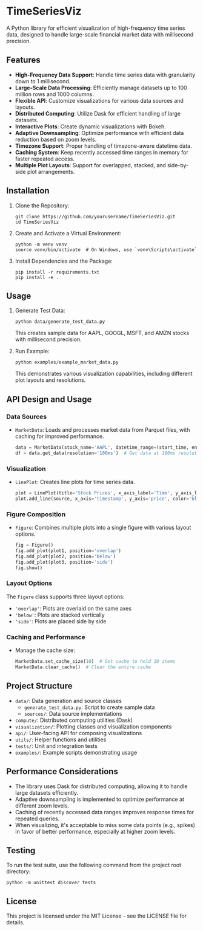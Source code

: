 # TimeSeriesViz

A Python library for efficient visualization of high-frequency time series data, designed to handle large-scale financial market data with millisecond precision.

## Features

- **High-Frequency Data Support**: Handle time series data with granularity down to 1 millisecond.
- **Large-Scale Data Processing**: Efficiently manage datasets up to 100 million rows and 1000 columns.
- **Flexible API**: Customize visualizations for various data sources and layouts.
- **Distributed Computing**: Utilize Dask for efficient handling of large datasets.
- **Interactive Plots**: Create dynamic visualizations with Bokeh.
- **Adaptive Downsampling**: Optimize performance with efficient data reduction based on zoom levels.
- **Timezone Support**: Proper handling of timezone-aware datetime data.
- **Caching System**: Keep recently accessed time ranges in memory for faster repeated access.
- **Multiple Plot Layouts**: Support for overlapped, stacked, and side-by-side plot arrangements.

## Installation

1. Clone the Repository:
   ```
   git clone https://github.com/yourusername/TimeSeriesViz.git
   cd TimeSeriesViz
   ```

2. Create and Activate a Virtual Environment:
   ```
   python -m venv venv
   source venv/bin/activate  # On Windows, use `venv\Scripts\activate`
   ```

3. Install Dependencies and the Package:
   ```
   pip install -r requirements.txt
   pip install -e .
   ```

## Usage

1. Generate Test Data:
   ```
   python data/generate_test_data.py
   ```
   This creates sample data for AAPL, GOOGL, MSFT, and AMZN stocks with millisecond precision.

2. Run Example:
   ```
   python examples/example_market_data.py
   ```
   This demonstrates various visualization capabilities, including different plot layouts and resolutions.

## API Design and Usage

### Data Sources

- `MarketData`: Loads and processes market data from Parquet files, with caching for improved performance.
  ```python
  data = MarketData(stock_name='AAPL', datetime_range=(start_time, end_time), columns=['price'])
  df = data.get_data(resolution='100ms')  # Get data at 100ms resolution
  ```

### Visualization

- `LinePlot`: Creates line plots for time series data.
  ```python
  plot = LinePlot(title='Stock Prices', x_axis_label='Time', y_axis_label='Price')
  plot.add_line(source, x_axis='timestamp', y_axis='price', color='blue', legend_label='AAPL')
  ```

### Figure Composition

- `Figure`: Combines multiple plots into a single figure with various layout options.
  ```python
  fig = Figure()
  fig.add_plot(plot1, position='overlap')
  fig.add_plot(plot2, position='below')
  fig.add_plot(plot3, position='side')
  fig.show()
  ```

### Layout Options

The `Figure` class supports three layout options:
- `'overlap'`: Plots are overlaid on the same axes
- `'below'`: Plots are stacked vertically
- `'side'`: Plots are placed side by side

### Caching and Performance

- Manage the cache size:
  ```python
  MarketData.set_cache_size(10)  # Set cache to hold 10 items
  MarketData.clear_cache()  # Clear the entire cache
  ```

## Project Structure

- `data/`: Data generation and source classes
  - `generate_test_data.py`: Script to create sample data
  - `sources/`: Data source implementations
- `compute/`: Distributed computing utilities (Dask)
- `visualization/`: Plotting classes and visualization components
- `api/`: User-facing API for composing visualizations
- `utils/`: Helper functions and utilities
- `tests/`: Unit and integration tests
- `examples/`: Example scripts demonstrating usage

## Performance Considerations

- The library uses Dask for distributed computing, allowing it to handle large datasets efficiently.
- Adaptive downsampling is implemented to optimize performance at different zoom levels.
- Caching of recently accessed data ranges improves response times for repeated queries.
- When visualizing, it's acceptable to miss some data points (e.g., spikes) in favor of better performance, especially at higher zoom levels.

## Testing

To run the test suite, use the following command from the project root directory:
```
python -m unittest discover tests
```


## License

This project is licensed under the MIT License - see the LICENSE file for details.

